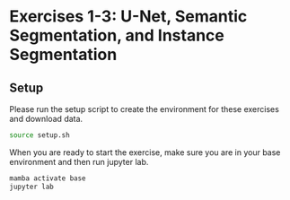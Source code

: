 # Exercises 1-3: U-Net, Semantic Segmentation, and Instance Segmentation

## Setup

Please run the setup script to create the environment for these exercises and download data.

```bash
source setup.sh
```

When you are ready to start the exercise, make sure you are in your base environment and then run jupyter lab.
```bash
mamba activate base
jupyter lab
```
